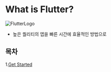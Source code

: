 # What is Flutter?
![FlutterLogo](https://cdn-images-1.medium.com/max/1200/1*5-aoK8IBmXve5whBQM90GA.png)
- 높은 퀄리티의 앱을 빠른 시간에 효율적인 방법으로

## 목차
1.[Get Started](/.GetStarted.md)